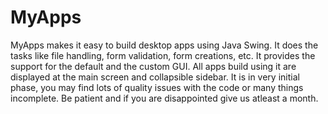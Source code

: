 MyApps
======

MyApps makes it easy to build desktop apps using Java Swing. It does the tasks like file handling, form validation, form creations, etc. It provides the support for the default and the custom GUI. All apps build using it are displayed at the main screen and collapsible sidebar. It is in very initial phase, you may find lots of quality issues with the code or many things incomplete. Be patient and if you are disappointed give us atleast a month.